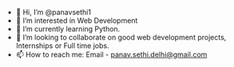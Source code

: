 - 👋 Hi, I’m @panavsethi1
- 👀 I’m interested in Web Development
- 🌱 I’m currently learning Python. 
- 💞️ I’m looking to collaborate on good web development projects, Internships or Full time jobs.
- 📫 How to reach me: Email - panav.sethi.delhi@gmail.com

<!---
panavsethi1/panavsethi1 is a ✨ special ✨ repository because its `README.md` (this file) appears on your GitHub profile.
You can click the Preview link to take a look at your changes.
--->

